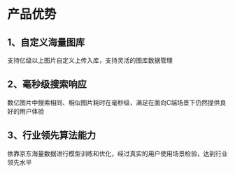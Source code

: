 # 产品优势

## 1、自定义海量图库
支持亿级以上图片自定义上传入库，支持灵活的图库数据管理

## 2、毫秒级搜索响应
数亿图片中搜索相同、相似图片耗时在毫秒级，满足在面向C端场景下仍然提供良好的用户体验

## 3、行业领先算法能力
依靠京东海量数据进行模型训练和优化，经过真实的用户使用场景检验，达到行业领先水平